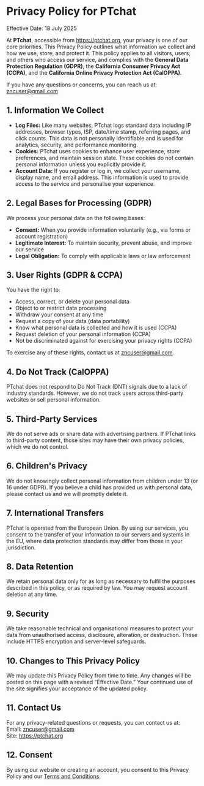 <h1>Privacy Policy for PTchat</h1>

<p>Effective Date: 18 July 2025</p>

<p>At <strong>PTchat</strong>, accessible from <a href="https://ptchat.org">https://ptchat.org</a>, your privacy is one of our core priorities. This Privacy Policy outlines what information we collect and how we use, store, and protect it. This policy applies to all visitors, users, and others who access our service, and complies with the <strong>General Data Protection Regulation (GDPR)</strong>, the <strong>California Consumer Privacy Act (CCPA)</strong>, and the <strong>California Online Privacy Protection Act (CalOPPA)</strong>.</p>

<p>If you have any questions or concerns, you can reach us at: <a href="mailto:zncuser@gmail.com">zncuser@gmail.com</a></p>

<h2>1. Information We Collect</h2>

<ul>
  <li><strong>Log Files:</strong> Like many websites, PTchat logs standard data including IP addresses, browser types, ISP, date/time stamp, referring pages, and click counts. This data is not personally identifiable and is used for analytics, security, and performance monitoring.</li>
  <li><strong>Cookies:</strong> PTchat uses cookies to enhance user experience, store preferences, and maintain session state. These cookies do not contain personal information unless you explicitly provide it.</li>
  <li><strong>Account Data:</strong> If you register or log in, we collect your username, display name, and email address. This information is used to provide access to the service and personalise your experience.</li>
</ul>

<h2>2. Legal Bases for Processing (GDPR)</h2>
<p>We process your personal data on the following bases:</p>
<ul>
  <li><strong>Consent:</strong> When you provide information voluntarily (e.g., via forms or account registration)</li>
  <li><strong>Legitimate Interest:</strong> To maintain security, prevent abuse, and improve our service</li>
  <li><strong>Legal Obligation:</strong> To comply with applicable laws or law enforcement</li>
</ul>

<h2>3. User Rights (GDPR & CCPA)</h2>
<p>You have the right to:</p>
<ul>
  <li>Access, correct, or delete your personal data</li>
  <li>Object to or restrict data processing</li>
  <li>Withdraw your consent at any time</li>
  <li>Request a copy of your data (data portability)</li>
  <li>Know what personal data is collected and how it is used (CCPA)</li>
  <li>Request deletion of your personal information (CCPA)</li>
  <li>Not be discriminated against for exercising your privacy rights (CCPA)</li>
</ul>
<p>To exercise any of these rights, contact us at <a href="mailto:zncuser@gmail.com">zncuser@gmail.com</a>.</p>

<h2>4. Do Not Track (CalOPPA)</h2>
<p>PTchat does not respond to Do Not Track (DNT) signals due to a lack of industry standards. However, we do not track users across third-party websites or sell personal information.</p>

<h2>5. Third-Party Services</h2>
<p>We do not serve ads or share data with advertising partners. If PTchat links to third-party content, those sites may have their own privacy policies, which we do not control.</p>

<h2>6. Children's Privacy</h2>
<p>We do not knowingly collect personal information from children under 13 (or 16 under GDPR). If you believe a child has provided us with personal data, please contact us and we will promptly delete it.</p>

<h2>7. International Transfers</h2>
<p>PTchat is operated from the European Union. By using our services, you consent to the transfer of your information to our servers and systems in the EU, where data protection standards may differ from those in your jurisdiction.</p>

<h2>8. Data Retention</h2>
<p>We retain personal data only for as long as necessary to fulfil the purposes described in this policy, or as required by law. You may request account deletion at any time.</p>

<h2>9. Security</h2>
<p>We take reasonable technical and organisational measures to protect your data from unauthorised access, disclosure, alteration, or destruction. These include HTTPS encryption and server-level safeguards.</p>

<h2>10. Changes to This Privacy Policy</h2>
<p>We may update this Privacy Policy from time to time. Any changes will be posted on this page with a revised “Effective Date.” Your continued use of the site signifies your acceptance of the updated policy.</p>

<h2>11. Contact Us</h2>
<p>For any privacy-related questions or requests, you can contact us at:<br>
Email: <a href="mailto:zncuser@gmail.com">zncuser@gmail.com</a><br>
Site: <a href="https://ptchat.org">https://ptchat.org</a></p>

<h2>12. Consent</h2>
<p>By using our website or creating an account, you consent to this Privacy Policy and our <a href="/PTchat/Terms_and_Conditions.md">Terms and Conditions</a>.</p>

